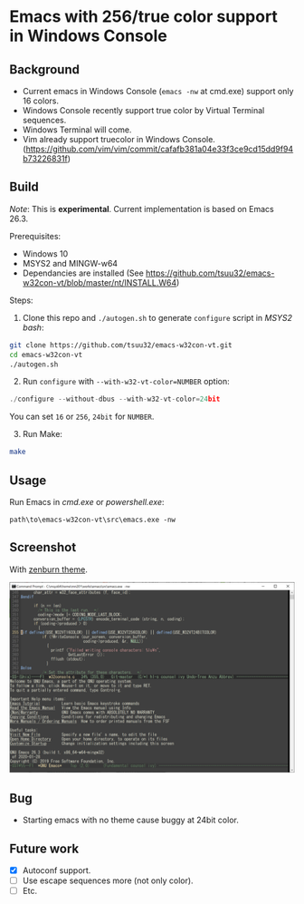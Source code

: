 # Emacs with 256/true color support in Windows Console

## Background
- Current emacs in Windows Console (`emacs -nw` at cmd.exe) support only 16 colors.
- Windows Console recently support true color by Virtual Terminal sequences.
- Windows Terminal will come.
- Vim already support truecolor in Windows Console.(https://github.com/vim/vim/commit/cafafb381a04e33f3ce9cd15dd9f94b73226831f)

## Build
*Note*: This is **experimental**.
Current implementation is based on Emacs 26.3.

Prerequisites:
- Windows 10
- MSYS2 and MINGW-w64
- Dependancies are installed (See https://github.com/tsuu32/emacs-w32con-vt/blob/master/nt/INSTALL.W64)

Steps:
1. Clone this repo and `./autogen.sh` to generate `configure` script in *MSYS2 bash*:

```sh
git clone https://github.com/tsuu32/emacs-w32con-vt.git
cd emacs-w32con-vt
./autogen.sh
```

2. Run `configure` with `--with-w32-vt-color=NUMBER` option:

```c
./configure --without-dbus --with-w32-vt-color=24bit
```

You can set `16` or `256`, `24bit` for `NUMBER`.

3. Run Make:

```sh
make
```

## Usage
Run Emacs in *cmd.exe* or *powershell.exe*:

```
path\to\emacs-w32con-vt\src\emacs.exe -nw
```

## Screenshot
With [zenburn theme](https://github.com/bbatsov/zenburn-emacs).

![](emacs-zenburn-vt-24bitcolor.png)

## Bug
- Starting emacs with no theme cause buggy at 24bit color.

## Future work
- [x] Autoconf support.
- [ ] Use escape sequences more (not only color).
- [ ] Etc.
